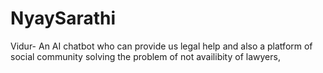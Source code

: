 # NyaySarathi
Vidur- An AI chatbot who can provide us legal help and also a platform of social community solving the problem of not availibity of lawyers,

